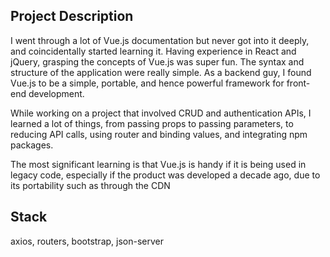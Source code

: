 ## Project Description

I went through a lot of Vue.js documentation but never got into it deeply, and coincidentally started learning it. Having experience in React and jQuery, grasping the concepts of Vue.js was super fun. The syntax and structure of the application were really simple. As a backend guy, I found Vue.js to be a simple, portable, and hence powerful framework for front-end development.

While working on a project that involved CRUD and authentication APIs, I learned a lot of things, from passing props to passing parameters, to reducing API calls, using router and binding values, and integrating npm packages.

The most significant learning is that Vue.js is handy if it is being used in legacy code, especially if the product was developed a decade ago, due to its portability such as through the CDN

## Stack

axios, routers, bootstrap, json-server
